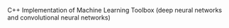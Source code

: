 C++ Implementation of Machine Learning Toolbox (deep neural networks and convolutional neural networks)
